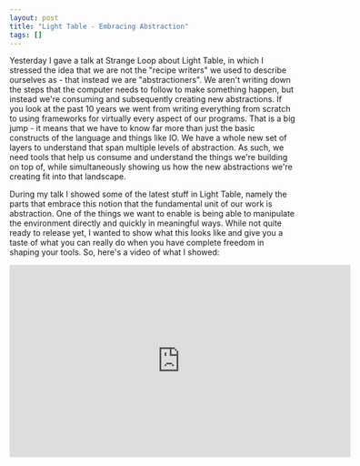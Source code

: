 ```yaml
---
layout: post
title: "Light Table - Embracing Abstraction"
tags: []
---
```


Yesterday I gave a talk at Strange Loop about Light Table, in which I stressed the idea that we are not the "recipe writers" we used to describe ourselves as - that instead we are "abstractioners". We aren't writing down the steps that the computer needs to follow to make something happen, but instead we're consuming and subsequently creating new abstractions. If you look at the past 10 years we went from writing everything from scratch to using frameworks for virtually every aspect of our programs. That is a big jump - it means that we have to know far more than just the basic constructs of the language and things like IO. We have a whole new set of layers to understand that span multiple levels of abstraction. As such, we need tools that help us consume and understand the things we're building on top of, while simultaneously showing us how the new abstractions we're creating fit into that landscape.

During my talk I showed some of the latest stuff in Light Table, namely the parts that embrace this notion that the fundamental unit of our work is abstraction. One of the things we want to enable is being able to manipulate the environment directly and quickly in meaningful ways. While not quite ready to release yet, I wanted to show what this looks like and give you a taste of what you can really do when you have complete freedom in shaping your tools. So, here's a video of what I showed:

<iframe width="600" height="338" src="http://www.youtube.com/embed/3EfwGsy0hAs?rel=0" frameborder="0" allowfullscreen></iframe>
